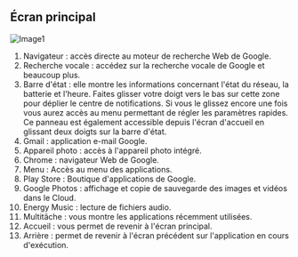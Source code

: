 ## Écran principal

![Image1](http://static.energysistem.com/images/manuals/42800/58d8e1f177e1f.jpg)  

1. Navigateur : accès directe au moteur de recherche Web de Google.
2. Recherche vocale : accédez sur la recherche vocale de Google et beaucoup plus.
3. Barre d'état : elle montre les informations concernant l'état du réseau, la batterie et l'heure. Faites glisser votre doigt vers le bas sur cette zone pour déplier le centre de notifications. Si vous le glissez encore une fois vous aurez accès au menu permettant de régler les paramètres rapides. Ce panneau est également accessible depuis l'écran d'accueil en glissant deux doigts sur la barre d'état.
4. Gmail : application e-mail Google.
5. Appareil photo : accès à l'appareil photo intégré.
6. Chrome : navigateur Web de Google.
7. Menu : Accès au menu des applications.
8. Play Store : Boutique d'applications de Google.
9. Google Photos : affichage et copie de sauvegarde des images et vidéos dans le Cloud.
10. Energy Music : lecture de fichiers audio.
11. Multitâche : vous montre les applications récemment utilisées.
12. Accueil : vous permet de revenir à l'écran principal.
13. Arrière : permet de revenir à l'écran précédent sur l'application en cours d'exécution.
